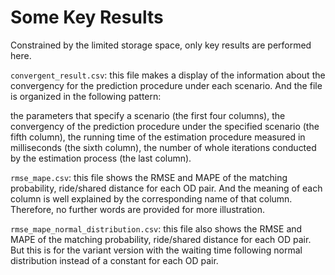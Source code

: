# Some Key Results

Constrained by the limited storage space, only key results are performed here. 

`convergent_result.csv`: this file makes a display of the information about the convergency for the prediction procedure under each scenario. And the file is organized in the following pattern:

the parameters that specify a scenario (the first four columns), the convergency of the prediction procedure under the specified scenario (the fifth column), the running time of the estimation procedure measured in milliseconds (the sixth column), the number of whole iterations conducted by the estimation process (the last column).

`rmse_mape.csv`: this file shows the RMSE and MAPE of the matching probability, ride/shared distance for each OD pair. And the meaning of each column is well explained by the corresponding name of that column. Therefore, no further words are provided for more illustration.

`rmse_mape_normal_distribution.csv`: this file also shows the RMSE and MAPE of the matching probability, ride/shared distance for each OD pair. But this is for the variant version with the waiting time following normal distribution instead of a constant for each OD pair.